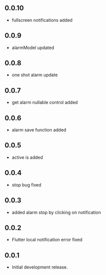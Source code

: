 ## 0.0.10

* fullscreen notifications added
## 0.0.9

* alarmModel updated

## 0.0.8

* one shot alarm update

## 0.0.7

* get alarm nullable control added 

## 0.0.6

* alarm save function added

## 0.0.5

* active is added

## 0.0.4

* stop bug fixed

## 0.0.3

* added alarm stop by clicking on notification

## 0.0.2

* Flutter local notification error fixed


## 0.0.1

* Initial development release.
